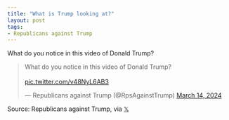 ```yaml
---
title: "What is Trump looking at?"
layout: post
tags:
- Republicans against Trump
---
```


What do you notice in this video of Donald Trump?

<blockquote class="twitter-tweet"><p lang="en" dir="ltr">What do you notice in this video of Donald Trump?<br /><br /> <a href="https://t.co/v48NyL6AB3">pic.twitter.com/v48NyL6AB3</a></p>&mdash; Republicans against Trump (@RpsAgainstTrump) <a href="https://twitter.com/RpsAgainstTrump/status/1768078745405890752?ref_src=twsrc%5Etfw">March 14, 2024</a></blockquote> <script async src="https://platform.twitter.com/widgets.js" charset="utf-8"></script>

Source: Republicans against Trump, via [𝕏](https://x.com)
